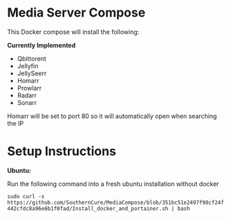 # Media Server Compose

This Docker compose will install the following:

**Currently Implemented**
- Qbittorent
- Jellyfin
- JellySeerr
- Homarr
- Prowlarr
- Radarr
- Sonarr

Homarr will be set to port 80 so it will automatically open when searching the IP


# Setup Instructions

**Ubuntu:**

Run the following command into a fresh ubuntu installation without docker

```sudo curl -s https://github.com/SouthernCure/MediaCompose/blob/351bc51e2497f98cf24f442cfdc8a96e6b1f0fad/Install_docker_and_portainer.sh | bash```
